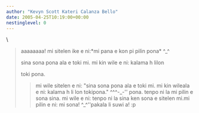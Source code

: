 ```yaml
---
author: "Kevyn Scott Kateri Calanza Bello"
date: 2005-04-25T10:19:00+00:00
nestinglevel: 0
---
```

\
> aaaaaaaa! mi sitelen ike e ni:\*mi pana e kon pi pilin pona\* ^\_^
> 
> 
> sina sona pona ala e toki mi. mi kin wile e ni: kalama h lilon
> 
> toki pona.
>> mi wile sitelen e ni: "sina sona pona ala e toki mi. mi kin wileala e ni: kalama h li lon tokipona." ^^^-\_-'' pona. tenpo ni la mi pilin e sona sina.
> mi wile e ni: tenpo ni la sina ken sona e sitelen mi.mi pilin e ni: mi sona! ^\_^''pakala li suwi a! :p